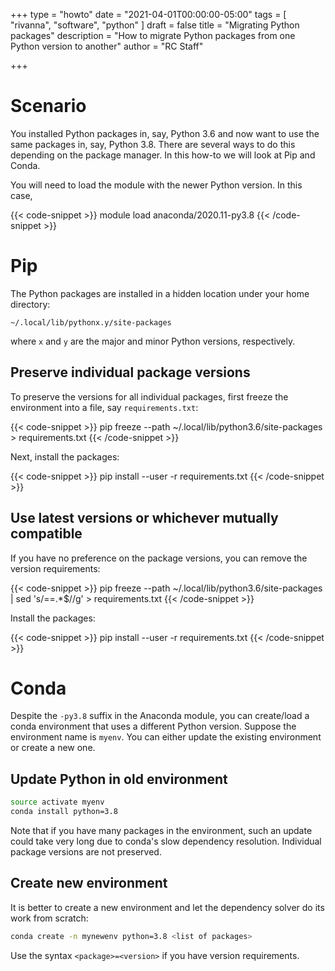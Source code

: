 +++
type = "howto"
date = "2021-04-01T00:00:00-05:00"
tags = [
  "rivanna", "software", "python"
]
draft = false
title = "Migrating Python packages"
description = "How to migrate Python packages from one Python version to another"
author = "RC Staff"

+++

# Scenario

You installed Python packages in, say, Python 3.6 and now want to use the same packages in, say, Python 3.8. There are several ways to do this depending on the package manager. In this how-to we will look at Pip and Conda.

You will need to load the module with the newer Python version. In this case,

{{< code-snippet >}}
module load anaconda/2020.11-py3.8
{{< /code-snippet >}}

# Pip

The Python packages are installed in a hidden location under your home directory:

```
~/.local/lib/pythonx.y/site-packages
```

where `x` and `y` are the major and minor Python versions, respectively.

## Preserve individual package versions

To preserve the versions for all individual packages, first freeze the environment into a file, say `requirements.txt`:

{{< code-snippet >}}
pip freeze --path ~/.local/lib/python3.6/site-packages > requirements.txt
{{< /code-snippet >}}

Next, install the packages:

{{< code-snippet >}}
pip install --user -r requirements.txt
{{< /code-snippet >}}

## Use latest versions or whichever mutually compatible

If you have no preference on the package versions, you can remove the version requirements:

{{< code-snippet >}}
pip freeze --path ~/.local/lib/python3.6/site-packages | sed 's/==.*$//g' > requirements.txt
{{< /code-snippet >}}

Install the packages:

{{< code-snippet >}}
pip install --user -r requirements.txt
{{< /code-snippet >}}

# Conda

Despite the `-py3.8` suffix in the Anaconda module, you can create/load a conda environment that uses a different Python version. Suppose the environment name is `myenv`. You can either update the existing environment or create a new one.

## Update Python in old environment

```bash
source activate myenv
conda install python=3.8
```

Note that if you have many packages in the environment, such an update could take very long due to conda's slow dependency resolution. Individual package versions are not preserved.

## Create new environment

It is better to create a new environment and let the dependency solver do its work from scratch:

```bash
conda create -n mynewenv python=3.8 <list of packages>
```

Use the syntax `<package>=<version>` if you have version requirements.
